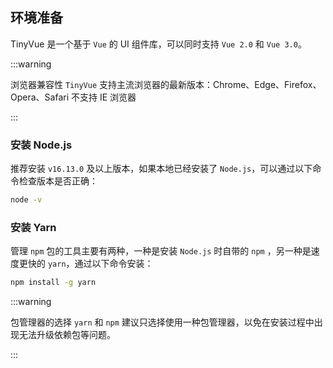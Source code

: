 ## 环境准备

TinyVue 是一个基于 `Vue` 的 UI 组件库，可以同时支持 `Vue 2.0` 和 `Vue 3.0`。

:::warning

浏览器兼容性 `TinyVue` 支持主流浏览器的最新版本：Chrome、Edge、Firefox、Opera、Safari 不支持 IE 浏览器

:::

### 安装 Node.js

推荐安装 `v16.13.0` 及以上版本，如果本地已经安装了 `Node.js`，可以通过以下命令检查版本是否正确：

```bash
node -v
```

### 安装 Yarn

管理 `npm` 包的工具主要有两种，一种是安装 `Node.js` 时自带的 `npm` ，另一种是速度更快的 `yarn`，通过以下命令安装：

```bash
npm install -g yarn
```

:::warning

包管理器的选择 `yarn` 和 `npm` 建议只选择使用一种包管理器，以免在安装过程中出现无法升级依赖包等问题。

:::
